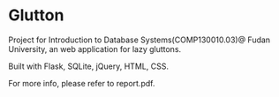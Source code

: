 # Glutton
Project for Introduction to Database Systems(COMP130010.03)@ Fudan University, an web application for lazy gluttons.

Built with Flask, SQLite, jQuery, HTML, CSS.

For more info, please refer to report.pdf.